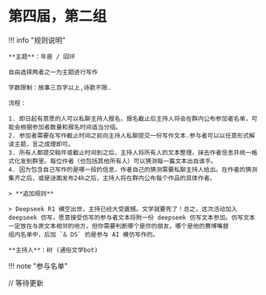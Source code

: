 # 第四届，第二组

!!! info "规则说明"

    **主题**：年兽 / 回环

    自由选择两者之一为主题进行写作

    字数限制：故事三百字以上,诗歌不限.

    流程：

    1. 即日起有意愿的人可以私聊主持人报名，报名截止后主持人将会在群内公布参加者名单，可能会根据参加者数量和报名时间适当分组。
    2. 参加者需要在写作截止时间之前向主持人私聊提交一份写作文本.参与者可以以任意形式解读主题，言之成理即可。
    3. 所有人都提交稿件或截止时间到之后，主持人将所有人的文本整理，抹去作者信息并统一格式化发到群里。每位作者（也包括其他所有人）可以猜测每一篇文本出自谁手。
    4. 因为包含自己写作的是哪一段的信息，作者自己的猜测需要私聊主持人给出。在作者的猜测集齐之后，或是谜面发布24h之后，主持人将在群内公布每个作品的具体作者。

    > **追加规则**

    > Deepseek R1 横空出世，主持已经大受震撼。文学就要死了！总之，这次活动加入 deepseek 仿写，愿意接受仿写的参与者文本将附一份 deepseek 仿写文本参加。仿写文本一定放在与原文本相邻的地方，但你需要判断哪个是你的朋友，哪个是他的赛博嘴替  
    组内名单中，后加 `& DS` 的是参与 AI 模仿写作的。

    **主持人**：树 (通俗文学bot)

!!! note "参与名单"


// 等待更新